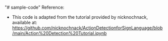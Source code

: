 "# sample-code" 
Reference:
- This code is adapted from the tutorial provided by nicknochnack, available at: 
  https://github.com/nicknochnack/ActionDetectionforSignLanguage/blob/main/Action%20Detection%20Tutorial.ipynb
